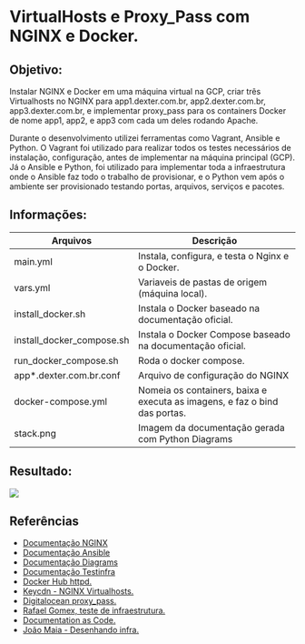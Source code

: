 # VirtualHosts e Proxy_Pass com NGINX e Docker.

## Objetivo: ##
Instalar NGINX e Docker em uma máquina virtual na GCP, criar três Virtualhosts no NGINX para app1.dexter.com.br, app2.dexter.com.br, app3.dexter.com.br, e implementar proxy_pass para os containers Docker de nome app1, app2, e app3 com cada um deles rodando Apache.

Durante o desenvolvimento utilizei ferramentas como Vagrant, Ansible e Python. O Vagrant foi utilizado para realizar todos os testes necessários de instalação, configuração, antes de implementar na máquina principal (GCP). Já o Ansible e Python, foi utilizado para implementar toda a infraestrutura onde o Ansible faz todo o trabalho de provisionar, e o Python vem após o ambiente ser provisionado testando portas, arquivos, serviços e pacotes.

## Informações: ##

|Arquivos|Descrição|
|-|-|
|main.yml|Instala, configura, e testa o Nginx e o Docker.|
|vars.yml|Variaveis de pastas de origem (máquina local).|
|install_docker.sh|Instala o Docker baseado na documentação oficial.|
|install_docker_compose.sh|Instala o Docker Compose baseado na documentação oficial.|
|run_docker_compose.sh|Roda o docker compose.|
|app*.dexter.com.br.conf|Arquivo de configuração do NGINX|
|docker-compose.yml|Nomeia os containers, baixa e executa as imagens, e faz o bind das portas.|
|stack.png|Imagem da documentação gerada com Python Diagrams|

## Resultado: ##

![]("https://github.com/piholiveira/Teste-Pratico-4Linux/blob/master/documentacao/stack.png")

## Referências ##
- [Documentação NGINX](https://docs.nginx.com/)
- [Documentação Ansible](https://docs.ansible.com/ansible/latest/index.html)
- [Documentação Diagrams](https://diagrams.mingrammer.com/docs/getting-started/installation)
- [Documentação Testinfra](https://testinfra.readthedocs.io/en/latest/)
- [Docker Hub httpd.](https://hub.docker.com/_/httpd)
- [Keycdn - NGINX Virtualhosts.](https://www.keycdn.com/support/nginx-virtual-host)
- [Digitalocean proxy_pass.](https://www.digitalocean.com/community/tutorials/understanding-nginx-http-proxying-load-balancing-buffering-and-caching)
- [Rafael Gomex, teste de infraestrutura.](https://www.youtube.com/watch?v=ZVHlKWLEyhE&t=1558s)
- [Documentation as Code.](https://www.youtube.com/watch?v=eI7jbBtnFrg)
- [João Maia - Desenhando infra.](https://blog.joaovrmaia.com/post/desenhando-infraestrutura-com-codigo/)